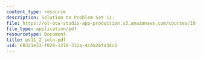 ```yaml
---
content_type: resource
description: Solution to Problem Set 11.
file: https://ol-ocw-studio-app-production.s3.amazonaws.com/courses/10-40-chemical-engineering-thermodynamics-fall-2003/68321e33f0281218332a4c4a26fa34c6_ps11_2_soln.pdf
file_type: application/pdf
resourcetype: Document
title: ps11_2_soln.pdf
uid: 68321e33-f028-1218-332a-4c4a26fa34c6
---
```


